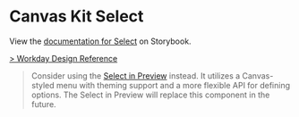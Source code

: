 # Canvas Kit Select

View the
[documentation for Select](https://workday.github.io/canvas-kit/?path=/docs/components-inputs-select-react--basic)
on Storybook.

[> Workday Design Reference](https://design.workday.com/components/inputs/select-drop-down)

> Consider using the
> [Select in Preview](https://workday.github.io/canvas-kit/?path=/docs/preview-select-react-top-label--default)
> instead. It utilizes a Canvas-styled menu with theming support and a more flexible API for
> defining options. The Select in Preview will replace this component in the future.
